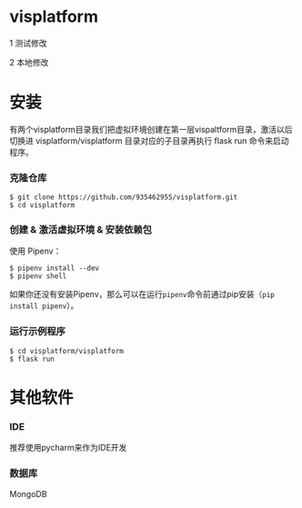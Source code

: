 # visplatform
1 测试修改

2 本地修改



# 安装

有两个visplatform目录我们把虚拟环境创建在第一层vispaltform目录，激活以后切换进 visplatform/visplatform 目录对应的子目录再执行 flask run 命令来启动程序。

### 克隆仓库

```
$ git clone https://github.com/935462955/visplatform.git
$ cd visplatform
```

### 创建 & 激活虚拟环境 & 安装依赖包

使用 Pipenv：

```
$ pipenv install --dev
$ pipenv shell
```

如果你还没有安装Pipenv，那么可以在运行`pipenv`命令前通过pip安装（`pip install pipenv`）。

### 运行示例程序

```
$ cd visplatform/visplatform
$ flask run
```

# 其他软件

### IDE

推荐使用pycharm来作为IDE开发

### 数据库

MongoDB